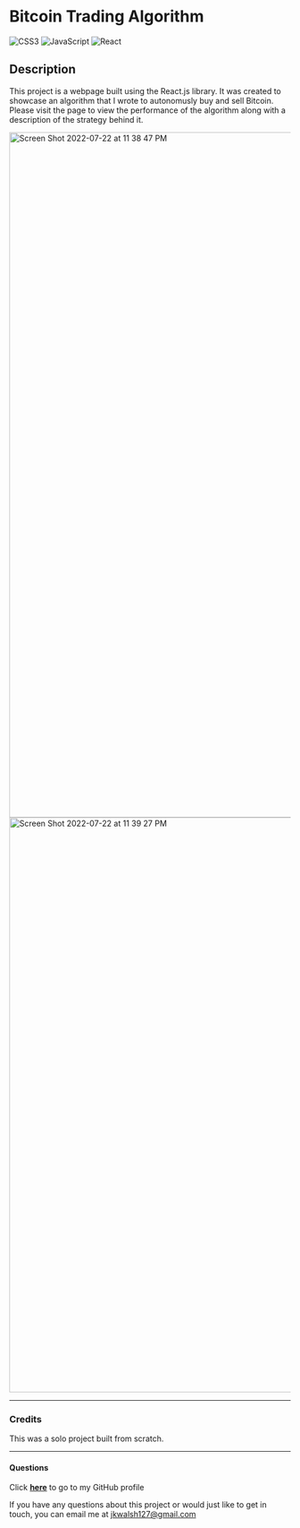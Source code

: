 # Bitcoin Trading Algorithm

![CSS3](https://img.shields.io/badge/css3-%231572B6.svg?style=for-the-badge&logo=css3&logoColor=white)
![JavaScript](https://img.shields.io/badge/javascript-%23323330.svg?style=for-the-badge&logo=javascript&logoColor=%23F7DF1E)
![React](https://img.shields.io/badge/react-%2320232a.svg?style=for-the-badge&logo=react&logoColor=%2361DAFB)

## Description
This project is a webpage built using the React.js library. It was created to showcase an algorithm that I wrote to autonomusly buy and sell Bitcoin. Please visit the page to view the performance of the algorithm along with a description of the strategy behind it. 

<img width="1224" alt="Screen Shot 2022-07-22 at 11 38 47 PM" src="https://user-images.githubusercontent.com/101354032/180593731-eccfa877-2d91-4d0f-a0d8-d4a43a35724e.png">
<img width="1027" alt="Screen Shot 2022-07-22 at 11 39 27 PM" src="https://user-images.githubusercontent.com/101354032/180593734-94722f78-96ad-4be5-909e-e4e51958145a.png">

---
### Credits
This was a solo project built from scratch.

---
#### Questions
Click <a href="https://github.com/jkwalsh127" target="_blank">**here**<a> to go to my GitHub profile

If you have any questions about this project or would just like to get in touch, you can email me at <a href="mailto:jkwalsh127@gmail.com" target="_blank">jkwalsh127@gmail.com</a>
